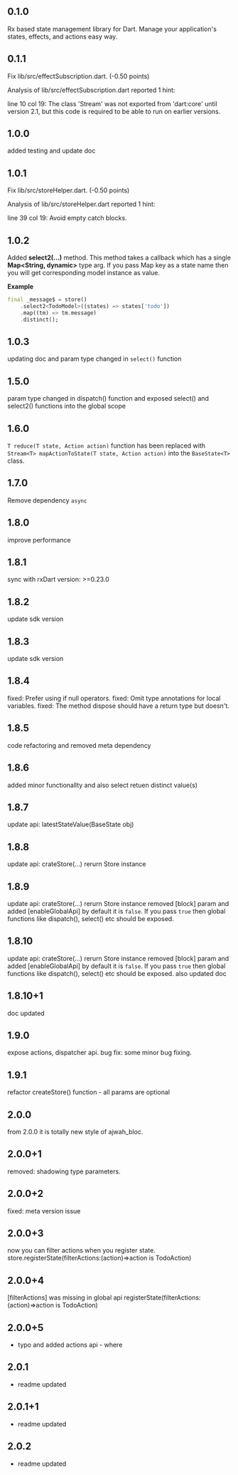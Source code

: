 ## 0.1.0

Rx based state management library for Dart. Manage your application's states, effects, and actions easy way.

## 0.1.1

Fix lib/src/effectSubscription.dart. (-0.50 points)

Analysis of lib/src/effectSubscription.dart reported 1 hint:

line 10 col 19: The class 'Stream' was not exported from 'dart:core' until version 2.1, but this code is required to be able to run on earlier versions.

## 1.0.0

added testing and update doc

## 1.0.1

Fix lib/src/storeHelper.dart. (-0.50 points)

Analysis of lib/src/storeHelper.dart reported 1 hint:

line 39 col 19: Avoid empty catch blocks.

## 1.0.2

Added **select2(...)** method. This method takes a callback which has a single **Map<String, dynamic>** type arg.
If you pass Map key as a state name then you will get corresponding model instance
as value.

**Example**

```dart
final _message$ = store()
    .select2<TodoModel>((states) => states['todo'])
    .map((tm) => tm.message)
    .distinct();
```

## 1.0.3

updating doc and param type changed in `select()` function

## 1.5.0

param type changed in dispatch() function and exposed select() and select2() functions into the global scope

## 1.6.0

`T reduce(T state, Action action)` function has been replaced with `Stream<T> mapActionToState(T state, Action action)` into the `BaseState<T>` class.

## 1.7.0

Remove dependency `async`

## 1.8.0

improve performance

## 1.8.1

sync with rxDart version: >=0.23.0

## 1.8.2

update sdk version

## 1.8.3

update sdk version

## 1.8.4

fixed: Prefer using if null operators.
fixed: Omit type annotations for local variables.
fixed: The method dispose should have a return type but doesn't.

## 1.8.5

code refactoring and removed meta dependency

## 1.8.6

added minor functionallty and also select retuen distinct value(s)

## 1.8.7

update api: latestStateValue(BaseState obj)

## 1.8.8

update api: crateStore(...) rerurn Store instance

## 1.8.9

update api: crateStore(...) rerurn Store instance
removed [block] param and added [enableGlobalApi] by default it is `false`. If you pass `true` then global functions like dispatch(), select() etc should be exposed.

## 1.8.10

update api: crateStore(...) rerurn Store instance
removed [block] param and added [enableGlobalApi] by default it is `false`. If you pass `true` then global functions like dispatch(), select() etc should be exposed.
also updated doc

## 1.8.10+1

doc updated

## 1.9.0

expose actions, dispatcher api.
bug fix: some minor bug fixing.

## 1.9.1

refactor createStore() function - all params are optional

## 2.0.0

from 2.0.0 it is totally new style of ajwah_bloc.

## 2.0.0+1

removed: shadowing type parameters.

## 2.0.0+2

fixed: meta version issue

## 2.0.0+3

now you can filter actions when you register state.
store.registerState(filterActions:(action)=>action is TodoAction)

## 2.0.0+4

[filterActions] was missing in global api
registerState(filterActions:(action)=>action is TodoAction)

## 2.0.0+5

- typo and added actions api - where

## 2.0.1

- readme updated

## 2.0.1+1

- readme updated

## 2.0.2

- readme updated
